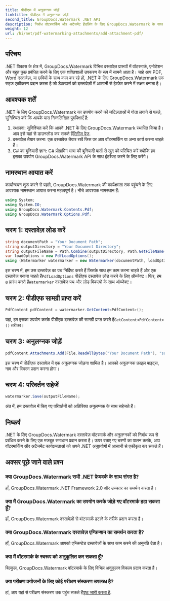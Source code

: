 ```yaml
---
title: पीडीएफ में अनुलग्नक जोड़ें
linktitle: पीडीएफ में अनुलग्नक जोड़ें
second_title: GroupDocs.Watermark .NET API
description: निर्बाध वॉटरमार्किंग और अटैचमेंट हैंडलिंग के लिए GroupDocs.Watermark के साथ अपनी .NET दस्तावेज़ प्रबंधन क्षमताओं को बढ़ाएं।
weight: 12
url: /hi/net/pdf-watermarking-attachments/add-attachment-pdf/
---
```

## परिचय
.NET विकास के क्षेत्र में, GroupDocs.Watermark विभिन्न दस्तावेज़ प्रारूपों में वॉटरमार्क, एनोटेशन और बहुत कुछ प्रबंधित करने के लिए एक शक्तिशाली उपकरण के रूप में सामने आता है। चाहे आप PDF, Word दस्तावेज़, या छवियों के साथ काम कर रहे हों, .NET के लिए GroupDocs.Watermark एक सहज एकीकरण प्रदान करता है जो डेवलपर्स को दस्तावेज़ों में आसानी से हेरफेर करने में सक्षम बनाता है।
## आवश्यक शर्तें
.NET के लिए GroupDocs.Watermark का उपयोग करने की जटिलताओं में गोता लगाने से पहले, सुनिश्चित करें कि आपके पास निम्नलिखित पूर्वापेक्षाएँ हैं:
1.  स्थापना: सुनिश्चित करें कि आपने .NET के लिए GroupDocs.Watermark स्थापित किया है। आप इसे यहां से डाउनलोड कर सकते हैं[रिलीज पेज](https://releases.groupdocs.com/Watermark/net/).
2. दस्तावेज़ तैयार करना: एक दस्तावेज़ तैयार रखें जिस पर आप वॉटरमार्किंग या अन्य कार्य करना चाहते हैं।
3. C# का बुनियादी ज्ञान: C# प्रोग्रामिंग भाषा की बुनियादी बातों से खुद को परिचित करें क्योंकि हम इसका उपयोग GroupDocs.Watermark API के साथ इंटरैक्ट करने के लिए करेंगे।

## नामस्थान आयात करें
कार्यान्वयन शुरू करने से पहले, GroupDocs.Watermark की कार्यक्षमता तक पहुंचने के लिए आवश्यक नामस्थान आयात करना महत्वपूर्ण है। नीचे आवश्यक नामस्थान हैं:
```csharp
using System;
using System.IO;
using GroupDocs.Watermark.Contents.Pdf;
using GroupDocs.Watermark.Options.Pdf;
```
## चरण 1: दस्तावेज़ लोड करें
```csharp
string documentPath = "Your Document Path";
string outputDirectory = "Your Document Directory";
string outputFileName = Path.Combine(outputDirectory, Path.GetFileName(documentPath));
var loadOptions = new PdfLoadOptions();
using (Watermarker watermarker = new Watermarker(documentPath, loadOptions))
```
 इस चरण में, हम उस दस्तावेज़ का पथ निर्दिष्ट करते हैं जिसके साथ हम काम करना चाहते हैं और एक दस्तावेज़ बनाना चाहते हैं`PdfLoadOptions` पीडीएफ दस्तावेज़ लोड करने के लिए ऑब्जेक्ट। फिर, हम a प्रारंभ करते हैं`Watermarker` दस्तावेज़ पथ और लोड विकल्पों के साथ ऑब्जेक्ट।
## चरण 2: पीडीएफ सामग्री प्राप्त करें
```csharp
PdfContent pdfContent = watermarker.GetContent<PdfContent>();
```
 यहां, हम इसका उपयोग करके पीडीएफ दस्तावेज़ की सामग्री प्राप्त करते हैं`GetContent<PdfContent>()` तरीका।
## चरण 3: अनुलग्नक जोड़ें
```csharp
pdfContent.Attachments.Add(File.ReadAllBytes("Your Document Path"), "sample doc", "sample doc as attachment");
```
इस चरण में पीडीएफ दस्तावेज़ में एक अनुलग्नक जोड़ना शामिल है। आपको अनुलग्नक फ़ाइल बाइट्स, नाम और विवरण प्रदान करना होगा।
## चरण 4: परिवर्तन सहेजें
```csharp
watermarker.Save(outputFileName);
```
अंत में, हम दस्तावेज़ में किए गए परिवर्तनों को अतिरिक्त अनुलग्नक के साथ सहेजते हैं।

## निष्कर्ष
.NET के लिए GroupDocs.Watermark दस्तावेज़ वॉटरमार्क और अनुलग्नकों को निर्बाध रूप से प्रबंधित करने के लिए एक मजबूत समाधान प्रदान करता है। ऊपर बताए गए चरणों का पालन करके, आप वॉटरमार्किंग और अटैचमेंट कार्यक्षमताओं को अपने .NET अनुप्रयोगों में आसानी से एकीकृत कर सकते हैं।
## अक्सर पूछे जाने वाले प्रश्न
### क्या GroupDocs.Watermark सभी .NET फ्रेमवर्क के साथ संगत है?
हाँ, GroupDocs.Watermark .NET Framework 2.0 और उच्चतर का समर्थन करता है।
### क्या मैं GroupDocs.Watermark का उपयोग करके जोड़े गए वॉटरमार्क हटा सकता हूँ?
हाँ, GroupDocs.Watermark दस्तावेज़ों से वॉटरमार्क हटाने के तरीके प्रदान करता है।
### क्या GroupDocs.Watermark दस्तावेज़ एन्क्रिप्शन का समर्थन करता है?
हाँ, GroupDocs.Watermark आपको एन्क्रिप्टेड दस्तावेज़ों के साथ काम करने की अनुमति देता है।
### क्या मैं वॉटरमार्क के स्वरूप को अनुकूलित कर सकता हूँ?
बिल्कुल, GroupDocs.Watermark वॉटरमार्क के लिए विभिन्न अनुकूलन विकल्प प्रदान करता है।
### क्या परीक्षण प्रयोजनों के लिए कोई परीक्षण संस्करण उपलब्ध है?
 हां, आप यहां से परीक्षण संस्करण तक पहुंच सकते हैं[पृष्ठ जारी करता है](https://releases.groupdocs.com/).